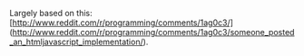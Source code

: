 Largely based on this: [http://www.reddit.com/r/programming/comments/1ag0c3/] (http://www.reddit.com/r/programming/comments/1ag0c3/someone_posted_an_htmljavascript_implementation/).
